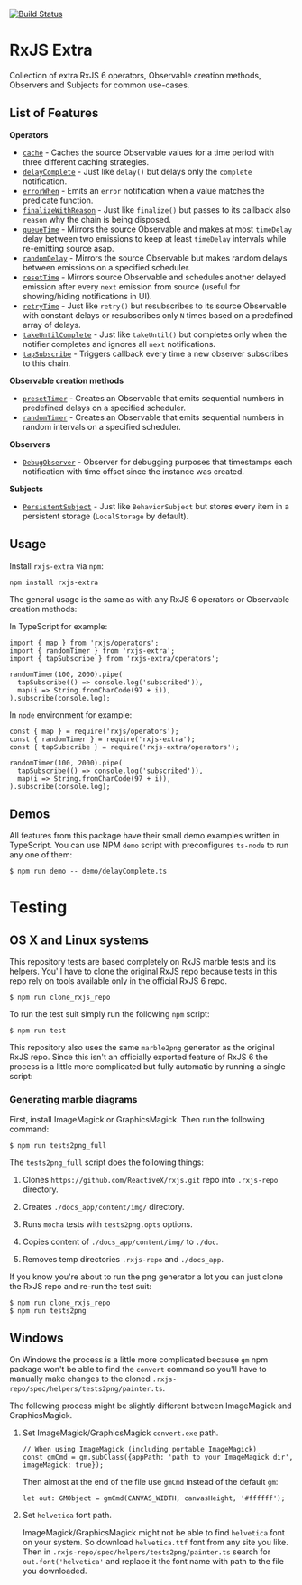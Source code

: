 [![Build Status](https://travis-ci.org/martinsik/rxjs-extra.svg?branch=master)](https://travis-ci.org/martinsik/rxjs-extra)

# RxJS Extra

Collection of extra RxJS 6 operators, Observable creation methods, Observers and Subjects for common use-cases.

## List of Features

**Operators**

 - [`cache`](https://github.com/martinsik/rxjs-extra/blob/master/doc/cache.md) - Caches the source Observable values for a time period with three different caching strategies.
 - [`delayComplete`](https://github.com/martinsik/rxjs-extra/blob/master/doc/delayComplete.md) - Just like `delay()` but delays only the `complete` notification.
 - [`errorWhen`](https://github.com/martinsik/rxjs-extra/blob/master/doc/errorWhen.md) - Emits an `error` notification when a value matches the predicate function.
 - [`finalizeWithReason`](https://github.com/martinsik/rxjs-extra/blob/master/doc/finalizeWithReason.md) - Just like `finalize()` but passes to its callback also `reason` why the chain is being disposed.
 - [`queueTime`](https://github.com/martinsik/rxjs-extra/blob/master/doc/queueTime.md) - Mirrors the source Observable and makes at most `timeDelay` delay between two emissions to keep at least `timeDelay` intervals while re-emitting source asap.
 - [`randomDelay`](https://github.com/martinsik/rxjs-extra/blob/master/doc/randomDelay.md) - Mirrors the source Observable but makes random delays between emissions on a specified scheduler.
 - [`resetTime`](https://github.com/martinsik/rxjs-extra/blob/master/doc/resetTime.md) - Mirrors source Observable and schedules another delayed emission after every `next` emission from source (useful for showing/hiding notifications in UI).
 - [`retryTime`](https://github.com/martinsik/rxjs-extra/blob/master/doc/retryTime.md) - Just like `retry()` but resubscribes to its source Observable with constant delays or resubscribes only `N` times based on a predefined array of delays.
 - [`takeUntilComplete`](https://github.com/martinsik/rxjs-extra/blob/master/doc/takeUntilComplete.md) - Just like `takeUntil()` but completes only when the notifier completes and ignores all `next` notifications.
 - [`tapSubscribe`](https://github.com/martinsik/rxjs-extra/blob/master/doc/tapSubscribe.md) - Triggers callback every time a new observer subscribes to this chain.
 
**Observable creation methods**

 - [`presetTimer`](https://github.com/martinsik/rxjs-extra/blob/master/doc/presetTimer.md) - Creates an Observable that emits sequential numbers in predefined delays on a specified scheduler.
 - [`randomTimer`](https://github.com/martinsik/rxjs-extra/blob/master/doc/randomTimer.md) - Creates an Observable that emits sequential numbers in random intervals on a specified scheduler.
 
**Observers**

 - [`DebugObserver`](https://github.com/martinsik/rxjs-extra/blob/master/doc/DebugObserver.md) - Observer for debugging purposes that timestamps each notification with time offset since the instance was created.

**Subjects**

 - [`PersistentSubject`](https://github.com/martinsik/rxjs-extra/blob/master/doc/PersistentSubject.md) - Just like `BehaviorSubject` but stores every item in a persistent storage (`LocalStorage` by default).

## Usage

Install `rxjs-extra` via `npm`:

```
npm install rxjs-extra
```

The general usage is the same as with any RxJS 6 operators or Observable creation methods:

In TypeScript for example:

```
import { map } from 'rxjs/operators';
import { randomTimer } from 'rxjs-extra';
import { tapSubscribe } from 'rxjs-extra/operators';

randomTimer(100, 2000).pipe(
  tapSubscribe(() => console.log('subscribed')),
  map(i => String.fromCharCode(97 + i)),
).subscribe(console.log);
```

In `node` environment for example:

```
const { map } = require('rxjs/operators');
const { randomTimer } = require('rxjs-extra');
const { tapSubscribe } = require('rxjs-extra/operators');

randomTimer(100, 2000).pipe(
  tapSubscribe(() => console.log('subscribed')),
  map(i => String.fromCharCode(97 + i)),
).subscribe(console.log);
```

## Demos

All features from this package have their small demo examples written in TypeScript. You can use NPM `demo` script with preconfigures `ts-node` to run any one of them:

```
$ npm run demo -- demo/delayComplete.ts
```

# Testing

## OS X and Linux systems

This repository tests are based completely on RxJS marble tests and its helpers. You'll have to clone the original RxJS repo because tests in this repo rely on tools available only in the official RxJS 6 repo.
                                                                                
```
$ npm run clone_rxjs_repo
```
 
To run the test suit simply run the following `npm` script:

```
$ npm run test
```

This repository also uses the same `marble2png` generator as the original RxJS repo. Since this isn't an officially exported feature of RxJS 6 the process is a little more complicated but fully automatic by running a single script:

### Generating marble diagrams

First, install ImageMagick or GraphicsMagick. Then run the following command:

```
$ npm run tests2png_full
```

The `tests2png_full` script does the following things:

1. Clones `https://github.com/ReactiveX/rxjs.git` repo into `.rxjs-repo` directory.

2. Creates `./docs_app/content/img/` directory.

3. Runs `mocha` tests with `tests2png.opts` options.

4. Copies content of `./docs_app/content/img/` to `./doc`.

5. Removes temp directories `.rxjs-repo` and `./docs_app`.

If you know you're about to run the png generator a lot you can just clone the RxJS repo and re-run the test suit:

 ```
$ npm run clone_rxjs_repo
$ npm run tests2png
 ```

## Windows

On Windows the process is a little more complicated because `gm` npm package won't be able to find the `convert` command so you'll have to manually make changes to the cloned `.rxjs-repo/spec/helpers/tests2png/painter.ts`.

The following process might be slightly different between ImageMagick and GraphicsMagick.

1. Set ImageMagick/GraphicsMagick `convert.exe` path.

   ```
   // When using ImageMagick (including portable ImageMagick)
   const gmCmd = gm.subClass({appPath: 'path to your ImageMagick dir', imageMagick: true});
   ```

   Then almost at the end of the file use `gmCmd` instead of the default `gm`:

   ```
   let out: GMObject = gmCmd(CANVAS_WIDTH, canvasHeight, '#ffffff');
   ```

2. Set `helvetica` font path.

   ImageMagick/GraphicsMagick might not be able to find `helvetica` font on your system. So download `helvetica.ttf` font from any site you like. Then in `.rxjs-repo/spec/helpers/tests2png/painter.ts` search for `out.font('helvetica'` and replace it the font name with path to the file you downloaded.


